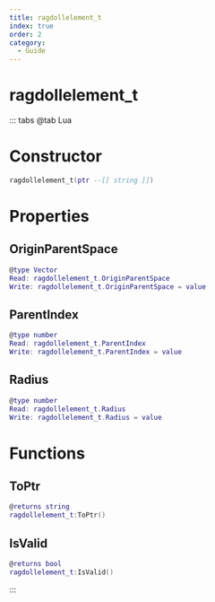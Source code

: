 ```yaml
---
title: ragdollelement_t
index: true
order: 2
category:
  - Guide
---
```


# ragdollelement_t

::: tabs
@tab Lua
# Constructor
```lua
ragdollelement_t(ptr --[[ string ]])
```
# Properties
## OriginParentSpace 
```lua
@type Vector
Read: ragdollelement_t.OriginParentSpace
Write: ragdollelement_t.OriginParentSpace = value
```
## ParentIndex 
```lua
@type number
Read: ragdollelement_t.ParentIndex
Write: ragdollelement_t.ParentIndex = value
```
## Radius 
```lua
@type number
Read: ragdollelement_t.Radius
Write: ragdollelement_t.Radius = value
```
# Functions
## ToPtr
```lua
@returns string
ragdollelement_t:ToPtr()
```
## IsValid
```lua
@returns bool
ragdollelement_t:IsValid()
```

:::